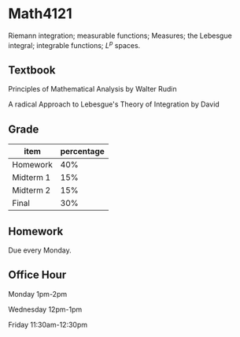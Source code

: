 # Math4121

Riemann integration; measurable functions; Measures; the Lebesgue integral; integrable functions; $L^p$ spaces.

## Textbook

Principles of Mathematical Analysis by Walter Rudin

A radical Approach to Lebesgue's Theory of Integration by David

## Grade

| item | percentage |
| --- | --- |
| Homework | 40% |
| Midterm 1 | 15% |
| Midterm 2 | 15% |
| Final | 30% |

## Homework

Due every Monday.

## Office Hour

Monday 1pm-2pm

Wednesday 12pm-1pm

Friday 11:30am-12:30pm